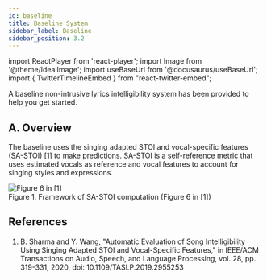 ```yaml
---
id: baseline
title: Baseline System
sidebar_label: Baseline
sidebar_position: 3.2
---
```

import ReactPlayer from 'react-player';
import Image from '@theme/IdealImage';
import useBaseUrl from '@docusaurus/useBaseUrl';
import { TwitterTimelineEmbed } from "react-twitter-embed";

A baseline non-intrusive lyrics intelligibility system has been provided to help you get started.

## A. Overview

The baseline uses the singing adapted STOI and vocal-specific features (SA-STOI) [1] to make predictions. 
SA-STOI is a self-reference metric that uses estimated vocals as reference and vocal features to account for singing styles and expressions.

<div style={{textAlign:'center'}}>
<Image 
    img={require('../../../static/img/clip1/sastoi.gif')} 
    alt="Figure 6 in [1]" 
    style={{'maxHeight':'400px','width':'auto'}}
/>
    <div>Figure 1. Framework of SA-STOI computation (Figure 6 in [1])</div> 
</div>

## References 

1. B. Sharma and Y. Wang, "Automatic Evaluation of Song Intelligibility Using Singing Adapted STOI and Vocal-Specific Features," in IEEE/ACM Transactions on Audio, Speech, and Language Processing, vol. 28, pp. 319-331, 2020, doi: 10.1109/TASLP.2019.2955253